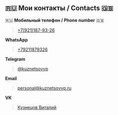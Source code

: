 ##  :ru: Мои контакты / Contacts :uk:
:ru: **Мобильный телефон / Phone number** :uk:
> [+7(921)187-93-26](tel:+79211879326)

**WhatsApp**
> [+79211879326](https://wa.me/79211879326)

**Telegram**
> [@kuznetsovvp](t.me/kuznetsovvp)

**Email**
> [personal@kuznetsovvp.ru](mailto:personal@kuznetsovvp.ru)

**VK**
> [Кузнецов Виталий](https://vk.com/vpkuznetsov)
